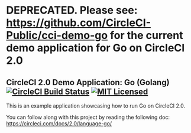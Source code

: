 # DEPRECATED. Please see: <https://github.com/CircleCI-Public/cci-demo-go> for the current demo application for Go on CircleCI 2.0


## CircleCI 2.0 Demo Application: Go (Golang) [![CircleCI Build Status](https://circleci.com/gh/circleci/cci-demo-go.svg?style=shield)](https://circleci.com/gh/circleci/cci-demo-go) [![MIT Licensed](https://img.shields.io/badge/license-MIT-blue.svg)](https://raw.githubusercontent.com/circleci/cci-demo-react/master/LICENSE)

This is an example application showcasing how to run Go on CircleCI 2.0.

You can follow along with this project by reading the following doc: https://circleci.com/docs/2.0/language-go/
